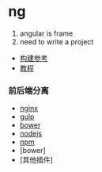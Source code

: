 # ng
1. angular is frame
2. need to write a project
* [构建参考](https://www.ibm.com/developerworks/cn/web/wa-cn-gulpangular/index.html?ca=drs-&utm_source=tuicool&utm_medium=referral)
* [教程](http://www.runoob.com/angularjs/angularjs-tutorial.html)
### 前后端分离
* [nginx](http://www.barretlee.com/blog/2016/11/19/nginx-configuration-start/)
* [gulp](http://www.gulpjs.com.cn/)
* [bower](https://segmentfault.com/a/1190000002971135)
* [nodejs](https://nodejs.org/en/)
* [npm](https://www.npmjs.com/)
* [bower]
* [其他插件]
